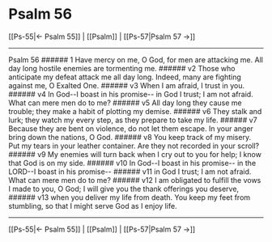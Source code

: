 # Psalm 56

[[Ps-55|← Psalm 55]] | [[Psalm]] | [[Ps-57|Psalm 57 →]]
***

Psalm 56 ###### 1 Have mercy on me, O God, for men are attacking me. All day long hostile enemies are tormenting me. ###### v2 Those who anticipate my defeat attack me all day long. Indeed, many are fighting against me, O Exalted One. ###### v3 When I am afraid, I trust in you. ###### v4 In God--I boast in his promise-- in God I trust; I am not afraid. What can mere men do to me? ###### v5 All day long they cause me trouble; they make a habit of plotting my demise. ###### v6 They stalk and lurk; they watch my every step, as they prepare to take my life. ###### v7 Because they are bent on violence, do not let them escape. In your anger bring down the nations, O God. ###### v8 You keep track of my misery. Put my tears in your leather container. Are they not recorded in your scroll? ###### v9 My enemies will turn back when I cry out to you for help; I know that God is on my side. ###### v10 In God--I boast in his promise-- in the LORD--I boast in his promise-- ###### v11 in God I trust; I am not afraid. What can mere men do to me? ###### v12 I am obligated to fulfill the vows I made to you, O God; I will give you the thank offerings you deserve, ###### v13 when you deliver my life from death. You keep my feet from stumbling, so that I might serve God as I enjoy life.

***
[[Ps-55|← Psalm 55]] | [[Psalm]] | [[Ps-57|Psalm 57 →]]
